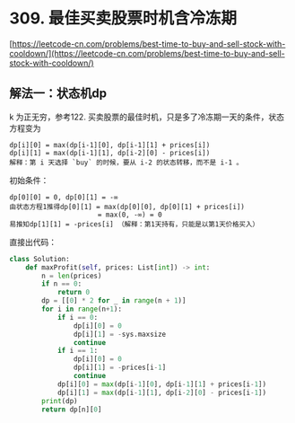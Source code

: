# 309. 最佳买卖股票时机含冷冻期

[https://leetcode-cn.com/problems/best-time-to-buy-and-sell-stock-with-cooldown/](https://leetcode-cn.com/problems/best-time-to-buy-and-sell-stock-with-cooldown/)


## 解法一：状态机dp
k 为正无穷，参考122. 买卖股票的最佳时机，只是多了冷冻期一天的条件，状态方程变为
```
dp[i][0] = max(dp[i-1][0], dp[i-1][1] + prices[i])
dp[i][1] = max(dp[i-1][1], dp[i-2][0] - prices[i])
解释：第 i 天选择 `buy` 的时候，要从 i-2 的状态转移，而不是 i-1 。
```
初始条件：
```
dp[0][0] = 0, dp[0][1] = -∞
由状态方程1推得dp[0][1] = max(dp[0][0], dp[0][1] + prices[i])
                      = max(0, -∞) = 0
易推知dp[1][1] = -prices[i] （解释：第1天持有，只能是以第1天价格买入）
```

直接出代码：
```python
class Solution:
    def maxProfit(self, prices: List[int]) -> int:
        n = len(prices)
        if n == 0:
            return 0
        dp = [[0] * 2 for _ in range(n + 1)] 
        for i in range(n+1):
            if i == 0:
                dp[i][0] = 0
                dp[i][1] = -sys.maxsize
                continue
            if i == 1:
                dp[i][0] = 0
                dp[i][1] = -prices[i-1]
                continue
            dp[i][0] = max(dp[i-1][0], dp[i-1][1] + prices[i-1])
            dp[i][1] = max(dp[i-1][1], dp[i-2][0] - prices[i-1])
        print(dp)
        return dp[n][0]
```

